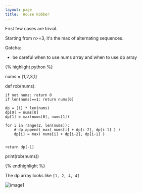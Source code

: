 ```yaml
---
layout: page
title:  House Robber
---
```


First few cases are trivial.

Starting from n>=3, it's the max of alternating sequences.


Gotcha:
- be careful when to use nums array and when to use dp array


{% highlight python %}

nums = [1,2,3,1]


def rob(nums):

    if not nums: return 0
    if len(nums)==1: return nums[0]
    
    dp = [1] * len(nums)
    dp[0] = nums[0]
    dp[1] = max(nums[0], nums[1])

    for i in range(2, len(nums)):
        # dp.append( max( nums[i] + dp[i-2], dp[i-1] ) )
        dp[i] = max( nums[i] + dp[i-2], dp[i-1] )


    return dp[-1]

print(rob(nums))

{% endhighlight %}

The dp array looks like ```[1, 2, 4, 4]```


![image1]()